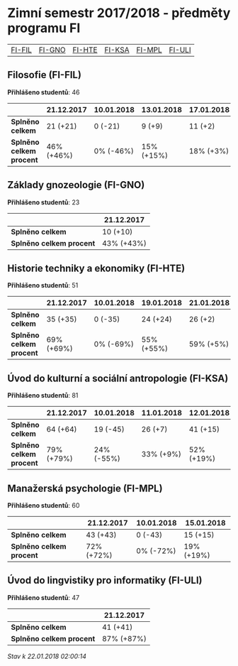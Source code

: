 # Zimní semestr 2017/2018 - předměty programu FI


| | | | | | |
|-|-|-|-|-|-|
|[FI-FIL](#filosofie-fi-fil) | [FI-GNO](#základy-gnozeologie-fi-gno) | [FI-HTE](#historie-techniky-a-ekonomiky-fi-hte) | [FI-KSA](#úvod-do-kulturní-a-sociální-antropologie-fi-ksa) | [FI-MPL](#manažerská-psychologie-fi-mpl) | [FI-ULI](#úvod-do-lingvistiky-pro-informatiky-fi-uli)|

        

## Filosofie (FI-FIL)

**Přihlášeno studentů**: 46

|                          |21.12.2017|10.01.2018|13.01.2018|17.01.2018|18.01.2018|20.01.2018|
|--------------------------|--------------------|--------------------|--------------------|--------------------|--------------------|--------------------|
|**Splněno celkem**        |21 (+21)|0 (-21)|9 (+9)|11 (+2)|23 (+12)|28 (+5)|
|**Splněno celkem procent**|46% (+46%)|0% (-46%)|15% (+15%)|18% (+3%)|38% (+20%)|47% (+9%)|

## Základy gnozeologie (FI-GNO)

**Přihlášeno studentů**: 23

|                          |21.12.2017|
|--------------------------|--------------------|
|**Splněno celkem**        |10 (+10)|
|**Splněno celkem procent**|43% (+43%)|

## Historie techniky a ekonomiky (FI-HTE)

**Přihlášeno studentů**: 51

|                          |21.12.2017|10.01.2018|19.01.2018|21.01.2018|22.01.2018|
|--------------------------|--------------------|--------------------|--------------------|--------------------|--------------------|
|**Splněno celkem**        |35 (+35)|0 (-35)|24 (+24)|26 (+2)|27 (+1)|
|**Splněno celkem procent**|69% (+69%)|0% (-69%)|55% (+55%)|59% (+5%)|61% (+2%)|

## Úvod do kulturní a sociální antropologie (FI-KSA)

**Přihlášeno studentů**: 81

|                          |21.12.2017|10.01.2018|11.01.2018|12.01.2018|17.01.2018|18.01.2018|19.01.2018|
|--------------------------|--------------------|--------------------|--------------------|--------------------|--------------------|--------------------|--------------------|
|**Splněno celkem**        |64 (+64)|19 (-45)|26 (+7)|41 (+15)|47 (+6)|53 (+6)|66 (+13)|
|**Splněno celkem procent**|79% (+79%)|24% (-55%)|33% (+9%)|52% (+19%)|59% (+8%)|67% (+8%)|84% (+16%)|

## Manažerská psychologie (FI-MPL)

**Přihlášeno studentů**: 60

|                          |21.12.2017|10.01.2018|15.01.2018|
|--------------------------|--------------------|--------------------|--------------------|
|**Splněno celkem**        |43 (+43)|0 (-43)|15 (+15)|
|**Splněno celkem procent**|72% (+72%)|0% (-72%)|19% (+19%)|

## Úvod do lingvistiky pro informatiky (FI-ULI)

**Přihlášeno studentů**: 47

|                          |21.12.2017|
|--------------------------|--------------------|
|**Splněno celkem**        |41 (+41)|
|**Splněno celkem procent**|87% (+87%)|



*Stav k 22.01.2018 02:00:14*